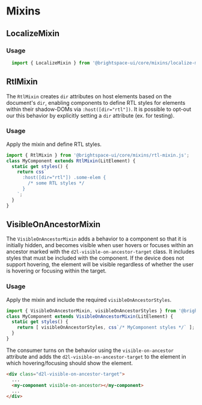 # Mixins

## LocalizeMixin

### Usage

```js
  import { LocalizeMixin } from '@brightspace-ui/core/mixins/localize-mixin.js';

```

## RtlMixin

The `RtlMixin` creates `dir` attributes on host elements based on the document's `dir`, enabling components to define RTL styles for elements within their shadow-DOMs via `:host([dir="rtl"])`. It is possible to opt-out our this behavior by explicitly setting a `dir` attribute (ex. for testing).

### Usage

Apply the mixin and define RTL styles.

```js
import { RtlMixin } from '@brightspace-ui/core/mixins/rtl-mixin.js';
class MyComponent extends RtlMixin(LitElement) {
  static get styles() {
    return css`
      :host([dir="rtl"]) .some-elem {
        /* some RTL styles */
      }
    `;
  }
}
```

## VisibleOnAncestorMixin

The `VisibleOnAncestorMixin` adds a behavior to a component so that it is initially hidden, and becomes visible when user hovers or focuses within an ancestor marked with the `d2l-visible-on-ancestor-target` class. It includes styles that must be included with the component. If the device does not support hovering, the element will be visible regardless of whether the user is hovering or focusing within the target.

### Usage

Apply the mixin and include the required `visibleOnAncestorStyles`.

```js
import { VisibleOnAncestorMixin, visibleOnAncestorStyles } from '@brightspace-ui/core/mixins/visible-on-ancestor-mixin.js';
class MyComponent extends VisibleOnAncestorMixin(LitElement) {
  static get styles() {
    return [ visibleOnAncestorStyles, css`/* MyComponent styles */` ];
  }
}
```

The consumer turns on the behavior using the `visible-on-ancestor` attribute and adds the `d2l-visible-on-ancestor-target` to the element in which hovering/focusing should show the element.

```html
<div class="d2l-visible-on-ancestor-target">
  ...
  <my-component visible-on-ancestor></my-component>
  ...
</div>
```
